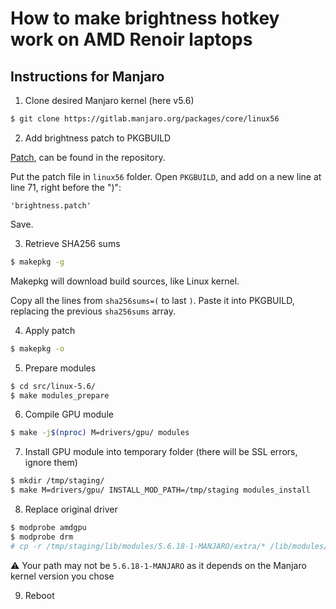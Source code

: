 # How to make brightness hotkey work on AMD Renoir laptops

## Instructions for Manjaro

1. Clone desired Manjaro kernel (here v5.6)

```bash
$ git clone https://gitlab.manjaro.org/packages/core/linux56
```

2. Add brightness patch to PKGBUILD

[Patch](https://aur.archlinux.org/cgit/aur.git/plain/brightness.patch?h=linux-renoir-backlight), can be found in the repository.

Put the patch file in `linux56` folder.
Open `PKGBUILD`, and add on a new line at line 71, right before the ")":
```
'brightness.patch'
```
Save.

3. Retrieve SHA256 sums

```bash
$ makepkg -g
```

Makepkg will download build sources, like Linux kernel.

Copy all the lines from `sha256sums=(` to last `)`.
Paste it into PKGBUILD, replacing the previous `sha256sums` array.

4. Apply patch

```bash
$ makepkg -o
```

5. Prepare modules

```bash
$ cd src/linux-5.6/
$ make modules_prepare
```

6. Compile GPU module

```bash
$ make -j$(nproc) M=drivers/gpu/ modules
```

7. Install GPU module into temporary folder (there will be SSL errors, ignore them)

``` bash
$ mkdir /tmp/staging/
$ make M=drivers/gpu/ INSTALL_MOD_PATH=/tmp/staging modules_install
```

8. Replace original driver

```bash
$ modprobe amdgpu
$ modprobe drm
# cp -r /tmp/staging/lib/modules/5.6.18-1-MANJARO/extra/* /lib/modules/5.6.18-1-MANJARO/kernel/drivers/gpu/
```

:warning: Your path may not be `5.6.18-1-MANJARO` as it depends on the Manjaro kernel version you chose

9. Reboot






